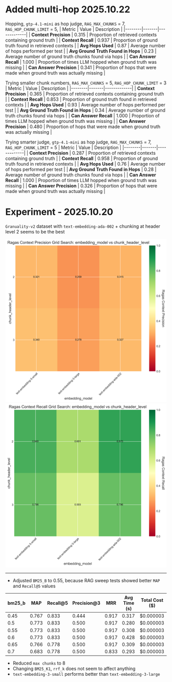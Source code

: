 # Added multi-hop 2025.10.22
Hopping, `gtp-4.1-mini` as hop judge, `RAG_MAX_CHUNKS` = 7, `RAG_HOP_CHUNK_LIMIT` = 5, 
| Metric | Value | Description |
|--------|-------|-------------|
| **Context Precision** | 0.315 | Proportion of retrieved contexts containing ground truth |
| **Context Recall** | 0.937 | Proportion of ground truth found in retrieved contexts |
| **Avg Hops Used** | 0.87 | Average number of hops performed per test |
| **Avg Ground Truth Found in Hops** | 0.23 | Average number of ground truth chunks found via hops |
| **Can Answer Recall** | 1.000 | Proportion of times LLM hopped when ground truth was missing |
| **Can Answer Precision** | 0.341 | Proportion of hops that were made when ground truth was actually missing |

Trying smaller chunk numbers, `RAG_MAX_CHUNKS` = 5, `RAG_HOP_CHUNK_LIMIT` = 3
| Metric | Value | Description |
|--------|-------|-------------|
| **Context Precision** | 0.365 | Proportion of retrieved contexts containing ground truth |
| **Context Recall** | 0.853 | Proportion of ground truth found in retrieved contexts |
| **Avg Hops Used** | 0.93 | Average number of hops performed per test |
| **Avg Ground Truth Found in Hops** | 0.34 | Average number of ground truth chunks found via hops |
| **Can Answer Recall** | 1.000 | Proportion of times LLM hopped when ground truth was missing |
| **Can Answer Precision** | 0.480 | Proportion of hops that were made when ground truth was actually missing |

Trying smarter judge, `gtp-4.1-mini` as hop judge, `RAG_MAX_CHUNKS` = 7, `RAG_HOP_CHUNK_LIMIT` = 5
| Metric | Value | Description |
|--------|-------|-------------|
| **Context Precision** | 0.287 | Proportion of retrieved contexts containing ground truth |
| **Context Recall** | 0.958 | Proportion of ground truth found in retrieved contexts |
| **Avg Hops Used** | 0.76 | Average number of hops performed per test |
| **Avg Ground Truth Found in Hops** | 0.28 | Average number of ground truth chunks found via hops |
| **Can Answer Recall** | 1.000 | Proportion of times LLM hopped when ground truth was missing |
| **Can Answer Precision** | 0.326 | Proportion of hops that were made when ground truth was actually missing |

# Experiment - 2025.10.20
`Granuality-v2` dataset with `text-embedding-ada-002` + chunking at header level 2 seems to be the best

![context precision](ragas_context_precision_heatmap_embedding.png)
![context recall](ragas_context_recall_heatmap_embedding.png)

---

- Adjusted `BM25_B` to 0.55, because RAG sweep tests showed better `MAP` and `Recall@5` values

| bm25_b | MAP | Recall@5 | Precision@3 | MRR | Avg Time (s) | Total Cost ($) |
|------------|-------|-----------|--------------|-------|--------------|----------------|
| 0.45 | 0.767 | 0.833 | 0.444 | 0.917 | 0.317 | $0.000003 |
| 0.5 | 0.773 | 0.833 | 0.500 | 0.917 | 0.280 | $0.000003 |
| 0.55 | 0.773 | 0.833 | 0.500 | 0.917 | 0.308 | $0.000003 |
| 0.6 | 0.773 | 0.833 | 0.500 | 0.917 | 0.428 | $0.000003 |
| 0.65 | 0.766 | 0.778 | 0.500 | 0.917 | 0.309 | $0.000003 |
| 0.7 | 0.683 | 0.778 | 0.500 | 0.833 | 0.293 | $0.000003 |

- Reduced `max chunks` to 8
- Changing `BM25_K1`, `rrf_k` does not seem to affect anything
- `text-embedding-3-small` performs better than `text-embedding-3-large`